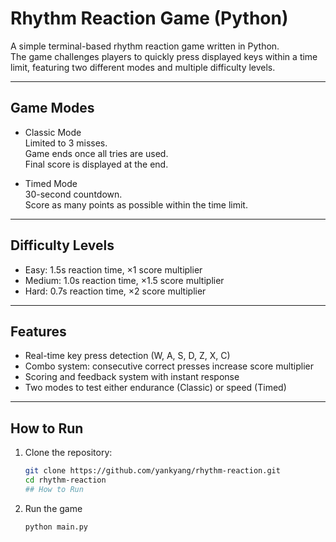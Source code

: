# Rhythm Reaction Game (Python)

A simple terminal-based rhythm reaction game written in Python.  
The game challenges players to quickly press displayed keys within a time limit, featuring two different modes and multiple difficulty levels.

---

## Game Modes

- Classic Mode  
  Limited to 3 misses.  
  Game ends once all tries are used.  
  Final score is displayed at the end.  

- Timed Mode  
  30-second countdown.  
  Score as many points as possible within the time limit.  

---

## Difficulty Levels

- Easy: 1.5s reaction time, ×1 score multiplier  
- Medium: 1.0s reaction time, ×1.5 score multiplier  
- Hard: 0.7s reaction time, ×2 score multiplier  

---

## Features

- Real-time key press detection (W, A, S, D, Z, X, C)  
- Combo system: consecutive correct presses increase score multiplier  
- Scoring and feedback system with instant response  
- Two modes to test either endurance (Classic) or speed (Timed)  

---

## How to Run

1. Clone the repository:
   ```bash
   git clone https://github.com/yankyang/rhythm-reaction.git
   cd rhythm-reaction
   ## How to Run

2. Run the game
   ```bash
   python main.py
